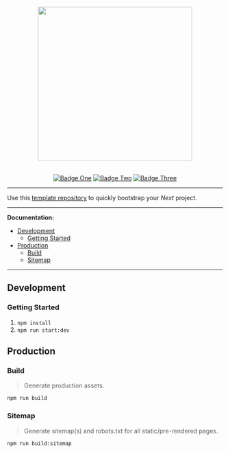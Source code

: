 <br />

<div align="center">
  <a href="https://nextjs.org/">
    <img src="https://i.ibb.co/mhYK2fM/react-next-template.png" width="360" />
  </a>
</div>

<br />

<div align="center">

  [![Badge One](https://img.shields.io/badge/badge--one-e8e8e8?style=for-the-badge)](https://github.com/kennethlmartin/react-next-template)
  [![Badge Two](https://img.shields.io/badge/badge--two-e8e8e8?style=for-the-badge)](https://github.com/kennethlmartin/react-next-template)
  [![Badge Three](https://img.shields.io/badge/badge--three-e8e8e8?style=for-the-badge)](https://github.com/kennethlmartin/react-next-template)
</div>

---

Use this [template repository](https://docs.github.com/en/free-pro-team@latest/github/creating-cloning-and-archiving-repositories/creating-a-repository-from-a-template) to quickly bootstrap your *Next* project. 

---

**Documentation:**

- [Development](#development)
  - [Getting Started](#getting-started)
- [Production](#production)
  - [Build](#build)
  - [Sitemap](#sitemap)

---

## Development

### Getting Started

1. `npm install`
1. `npm run start:dev`

## Production

### Build
> Generate production assets.

```bash
npm run build
```

### Sitemap
> Generate sitemap(s) and robots.txt for all static/pre-rendered pages.

```bash
npm run build:sitemap
```

